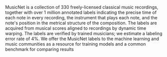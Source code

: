 MusicNet is a collection of 330 freely-licensed classical music recordings, 
together with over 1 million annotated labels indicating the precise time of 
each note in every recording, the instrument that plays each note, and the 
note's position in the metrical structure of the composition. The labels are 
acquired from musical scores aligned to recordings by dynamic time warping. 
The labels are verified by trained musicians; we estimate a labeling error 
rate of 4%. We offer the MusicNet labels to the machine learning and music 
communities as a resource for training models and a common benchmark for 
comparing results
